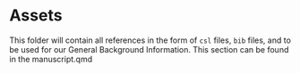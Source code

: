 # Assets

This folder will contain all references in the form of `csl` files, `bib` files, and to be used for our General Background Information. This section can be found in the manuscript.qmd 